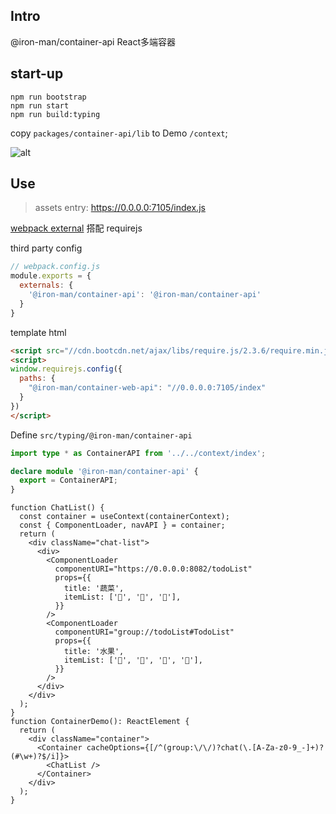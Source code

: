 ## Intro
@iron-man/container-api React多端容器

## start-up

``` shell
npm run bootstrap
npm run start
npm run build:typing
```
copy `packages/container-api/lib` to Demo `/context`;

![alt](https://user-images.githubusercontent.com/28922129/120215185-04550480-c268-11eb-95db-837e643206fc.png)


## Use
> assets entry: https://0.0.0.0:7105/index.js

[webpack external](https://webpack.js.org/configuration/externals/#externals) 搭配 requirejs

third party config
``` js
// webpack.config.js
module.exports = {
  externals: {
    '@iron-man/container-api': '@iron-man/container-api'
  }
}
```

template html
```html
<script src="//cdn.bootcdn.net/ajax/libs/require.js/2.3.6/require.min.js"></script>
<script>
window.requirejs.config({ 
  paths: {
    "@iron-man/container-web-api": "//0.0.0.0:7105/index"
  } 
})
</script>
```

Define `src/typing/@iron-man/container-api`

```ts
import type * as ContainerAPI from '../../context/index';

declare module '@iron-man/container-api' {
  export = ContainerAPI;
}
```

``` tsx
function ChatList() {
  const container = useContext(containerContext);
  const { ComponentLoader, navAPI } = container;
  return (
    <div className="chat-list">
      <div>
        <ComponentLoader
          componentURI="https://0.0.0.0:8082/todoList"
          props={{
            title: '蔬菜',
            itemList: ['🥒', '🥔', '🎃'],
          }}
        />
        <ComponentLoader
          componentURI="group://todoList#TodoList"
          props={{
            title: '水果',
            itemList: ['🍌', '🍊', '🍐', '🍉'],
          }}
        />
      </div>
    </div>
  );
}
function ContainerDemo(): ReactElement {
  return (
    <div className="container">
      <Container cacheOptions={[/^(group:\/\/)?chat(\.[A-Za-z0-9_-]+)?(#\w+)?$/i]}>
        <ChatList />
      </Container>
    </div>
  );
}
```